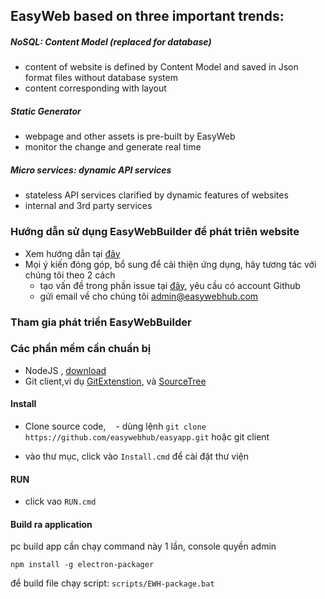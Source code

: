 ## EasyWeb based on three important trends:
 
#####  NoSQL: Content Model (replaced for database) 
  + content of website is defined by Content Model and saved in Json format files without database system
  + content corresponding with layout

##### Static Generator
  + webpage and other assets is pre-built by EasyWeb
  + monitor the change and generate real time

##### Micro services:  dynamic API services
  + stateless API services clarified by dynamic features of websites
  + internal and 3rd party services
  
  
### Hướng dẫn sử dụng EasyWebBuilder để phát triên website
  - Xem hướng dẫn tại [đây](http://blog.easywebhub.com/how-to-use-easy-builder-to-build-websites/)
  - Mọi ý kiến đóng góp, bổ sung để cải thiện ứng dụng, hãy tương tác với chúng tôi theo 2 cách
     + tạo vấn đề trong phần issue tại [đây](https://github.com/easywebhub/easyapp/issues/new), yêu cầu có account Github
     + gửi email về cho chúng tôi admin@easywebhub.com

### Tham gia phát triển EasyWebBuilder

### Các phần mềm cần chuẩn bị
- NodeJS , [download](https://nodejs.org/en/)
- Git client,vi dụ [GitExtenstion](https://github.com/gitextensions/gitextensions/releases/latest), và [SourceTree](https://www.sourcetreeapp.com)
#### Install 
 - Clone source code,
    - dùng lệnh `git clone https://github.com/easywebhub/easyapp.git` hoặc git client
 
 - vào thư mục, click vào `Install.cmd` để cài đặt thư viện

#### RUN
 - click vao ```RUN.cmd```

#### Build ra application
pc build app cần chạy command này 1 lần, console quyền admin
```
npm install -g electron-packager
```
để build file chạy script:  ```scripts/EWH-package.bat```

